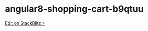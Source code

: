 # angular8-shopping-cart-b9qtuu

[Edit on StackBlitz ⚡️](https://stackblitz.com/edit/angular8-shopping-cart-b9qtuu)